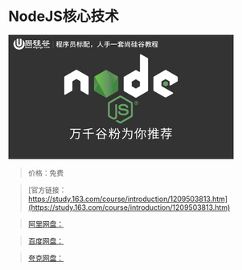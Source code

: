 # NodeJS核心技术

![img](../../../assets/study163/free/818697765ae8475485062ab23825ddb6.jpg)

> 价格：免费

> [官方链接：https://study.163.com/course/introduction/1209503813.htm](https://study.163.com/course/introduction/1209503813.htm)

> [阿里网盘：]()

> [百度网盘：]()

> [夸克网盘：]()
